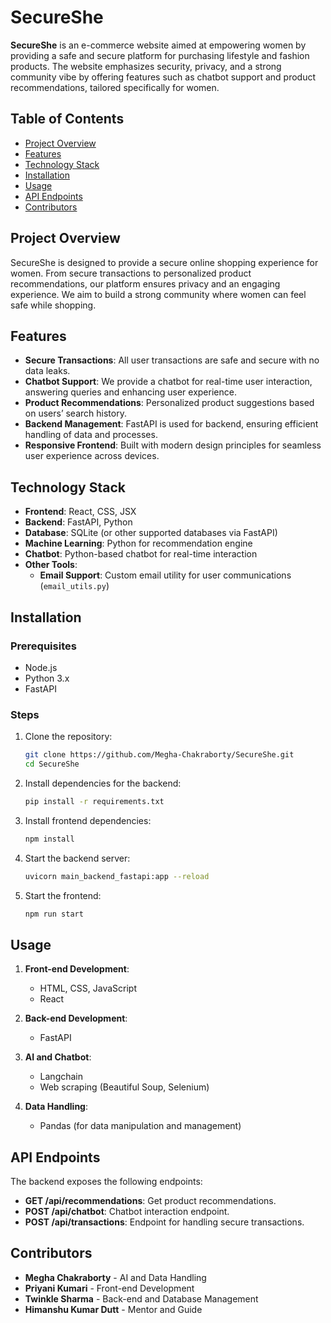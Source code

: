 # SecureShe

**SecureShe** is an e-commerce website aimed at empowering women by providing a safe and secure platform for purchasing lifestyle and fashion products. The website emphasizes security, privacy, and a strong community vibe by offering features such as chatbot support and product recommendations, tailored specifically for women.

## Table of Contents

- [Project Overview](#project-overview)
- [Features](#features)
- [Technology Stack](#technology-stack)
- [Installation](#installation)
- [Usage](#usage)
- [API Endpoints](#api-endpoints)
- [Contributors](#contributors)

## Project Overview

SecureShe is designed to provide a secure online shopping experience for women. From secure transactions to personalized product recommendations, our platform ensures privacy and an engaging experience. We aim to build a strong community where women can feel safe while shopping.

## Features

- **Secure Transactions**: All user transactions are safe and secure with no data leaks.
- **Chatbot Support**: We provide a chatbot for real-time user interaction, answering queries and enhancing user experience.
- **Product Recommendations**: Personalized product suggestions based on users’ search history.
- **Backend Management**: FastAPI is used for backend, ensuring efficient handling of data and processes.
- **Responsive Frontend**: Built with modern design principles for seamless user experience across devices.

## Technology Stack

- **Frontend**: React, CSS, JSX
- **Backend**: FastAPI, Python
- **Database**: SQLite (or other supported databases via FastAPI)
- **Machine Learning**: Python for recommendation engine
- **Chatbot**: Python-based chatbot for real-time interaction
- **Other Tools**: 
  - **Email Support**: Custom email utility for user communications (`email_utils.py`)

## Installation

### Prerequisites
- Node.js
- Python 3.x
- FastAPI

### Steps

1. Clone the repository:

   ```bash
   git clone https://github.com/Megha-Chakraborty/SecureShe.git
   cd SecureShe
   ```

2. Install dependencies for the backend:
   ```bash
   pip install -r requirements.txt
   ```

3. Install frontend dependencies:
   ```bash
   npm install
   ```

4. Start the backend server:
   ```bash
   uvicorn main_backend_fastapi:app --reload
   ```

5. Start the frontend:
   ```bash
   npm run start
   ```

## Usage

1. **Front-end Development**:
   - HTML, CSS, JavaScript
   - React

2. **Back-end Development**:
   - FastAPI

3. **AI and Chatbot**:
   - Langchain
   - Web scraping (Beautiful Soup, Selenium)

4. **Data Handling**:
   - Pandas (for data manipulation and management)

## API Endpoints

The backend exposes the following endpoints:

- **GET /api/recommendations**: Get product recommendations.
- **POST /api/chatbot**: Chatbot interaction endpoint.
- **POST /api/transactions**: Endpoint for handling secure transactions.

## Contributors

- **Megha Chakraborty** - AI and Data Handling
- **Priyani Kumari** - Front-end Development
- **Twinkle Sharma** - Back-end and Database Management
- **Himanshu Kumar Dutt** - Mentor and Guide
